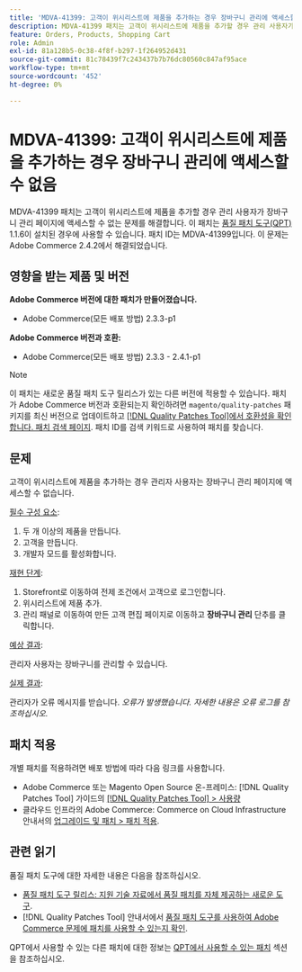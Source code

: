 ```yaml
---
title: 'MDVA-41399: 고객이 위시리스트에 제품을 추가하는 경우 장바구니 관리에 액세스할 수 없음'
description: MDVA-41399 패치는 고객이 위시리스트에 제품을 추가할 경우 관리 사용자가 장바구니 관리 페이지에 액세스할 수 없는 문제를 해결합니다. 이 패치는 [Quality Patches Tool (QPT)](https://experienceleague.adobe.com/en/docs/commerce-knowledge-base/kb/announcements/commerce-announcements/magento-quality-patches-released-new-tool-to-self-serve-quality-patches) 1.1.6이 설치된 경우 사용할 수 있습니다. 패치 ID는 MDVA-41399입니다. 이 문제는 Adobe Commerce 2.4.2에서 해결되었습니다.
feature: Orders, Products, Shopping Cart
role: Admin
exl-id: 81a128b5-0c38-4f8f-b297-1f264952d431
source-git-commit: 81c78439f7c243437b7b76dc80560c847af95ace
workflow-type: tm+mt
source-wordcount: '452'
ht-degree: 0%

---
```


# MDVA-41399: 고객이 위시리스트에 제품을 추가하는 경우 장바구니 관리에 액세스할 수 없음

MDVA-41399 패치는 고객이 위시리스트에 제품을 추가할 경우 관리 사용자가 장바구니 관리 페이지에 액세스할 수 없는 문제를 해결합니다. 이 패치는 [품질 패치 도구(QPT)](https://experienceleague.adobe.com/en/docs/commerce-knowledge-base/kb/announcements/commerce-announcements/magento-quality-patches-released-new-tool-to-self-serve-quality-patches) 1.1.6이 설치된 경우에 사용할 수 있습니다. 패치 ID는 MDVA-41399입니다. 이 문제는 Adobe Commerce 2.4.2에서 해결되었습니다.

## 영향을 받는 제품 및 버전

**Adobe Commerce 버전에 대한 패치가 만들어졌습니다.**

* Adobe Commerce(모든 배포 방법) 2.3.3-p1

**Adobe Commerce 버전과 호환:**

* Adobe Commerce(모든 배포 방법) 2.3.3 - 2.4.1-p1

>[!NOTE]
>
>이 패치는 새로운 품질 패치 도구 릴리스가 있는 다른 버전에 적용할 수 있습니다. 패치가 Adobe Commerce 버전과 호환되는지 확인하려면 `magento/quality-patches` 패키지를 최신 버전으로 업데이트하고 [[!DNL Quality Patches Tool]에서 호환성을 확인합니다. 패치 검색 페이지](https://experienceleague.adobe.com/en/docs/commerce-knowledge-base/kb/announcements/commerce-announcements/magento-quality-patches-released-new-tool-to-self-serve-quality-patches). 패치 ID를 검색 키워드로 사용하여 패치를 찾습니다.

## 문제

고객이 위시리스트에 제품을 추가하는 경우 관리자 사용자는 장바구니 관리 페이지에 액세스할 수 없습니다.

<u>필수 구성 요소</u>:

1. 두 개 이상의 제품을 만듭니다.
1. 고객을 만듭니다.
1. 개발자 모드를 활성화합니다.

<u>재현 단계</u>:

1. Storefront로 이동하여 전제 조건에서 고객으로 로그인합니다.
1. 위시리스트에 제품 추가.
1. 관리 패널로 이동하여 만든 고객 편집 페이지로 이동하고 **장바구니 관리** 단추를 클릭합니다.

<u>예상 결과</u>:

관리자 사용자는 장바구니를 관리할 수 있습니다.

<u>실제 결과</u>:

관리자가 오류 메시지를 받습니다. *오류가 발생했습니다. 자세한 내용은 오류 로그를 참조하십시오.*

## 패치 적용

개별 패치를 적용하려면 배포 방법에 따라 다음 링크를 사용합니다.

* Adobe Commerce 또는 Magento Open Source 온-프레미스: [!DNL Quality Patches Tool] 가이드의 [[!DNL Quality Patches Tool] > 사용량](/help/tools/quality-patches-tool/usage.md)
* 클라우드 인프라의 Adobe Commerce: Commerce on Cloud Infrastructure 안내서의 [업그레이드 및 패치 > 패치 적용](https://experienceleague.adobe.com/docs/commerce-cloud-service/user-guide/develop/upgrade/apply-patches.html).

## 관련 읽기

품질 패치 도구에 대한 자세한 내용은 다음을 참조하십시오.

* [품질 패치 도구 릴리스: 지원 기술 자료에서 품질 패치를 자체 제공하는 새로운 도구](https://experienceleague.adobe.com/en/docs/commerce-knowledge-base/kb/announcements/commerce-announcements/magento-quality-patches-released-new-tool-to-self-serve-quality-patches).
* [!DNL Quality Patches Tool] 안내서에서 [품질 패치 도구를 사용하여 Adobe Commerce 문제에 패치를 사용할 수 있는지 확인](/help/tools/quality-patches-tool/patches-available-in-qpt/check-patch-for-magento-issue-with-magento-quality-patches.md).

QPT에서 사용할 수 있는 다른 패치에 대한 정보는 [QPT에서 사용할 수 있는 패치](https://support.magento.com/hc/en-us/sections/360010506631-Patches-available-in-MQP-tool-) 섹션을 참조하십시오.
